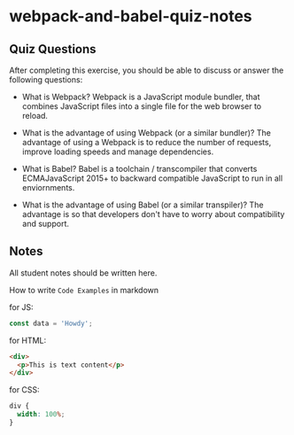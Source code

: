 # webpack-and-babel-quiz-notes

## Quiz Questions

After completing this exercise, you should be able to discuss or answer the following questions:

- What is Webpack?
  Webpack is a JavaScript module bundler, that combines JavaScript files into a single file for the web browser to reload.

- What is the advantage of using Webpack (or a similar bundler)?
  The advantage of using a Webpack is to reduce the number of requests, improve loading speeds and manage dependencies.

- What is Babel?
  Babel is a toolchain / transcompiler that converts ECMAJavaScript 2015+ to backward compatible JavaScript to run in all enviornments.

- What is the advantage of using Babel (or a similar transpiler)?
  The advantage is so that developers don't have to worry about compatibility and support.

## Notes

All student notes should be written here.

How to write `Code Examples` in markdown

for JS:

```js
const data = 'Howdy';
```

for HTML:

```html
<div>
  <p>This is text content</p>
</div>
```

for CSS:

```css
div {
  width: 100%;
}
```
